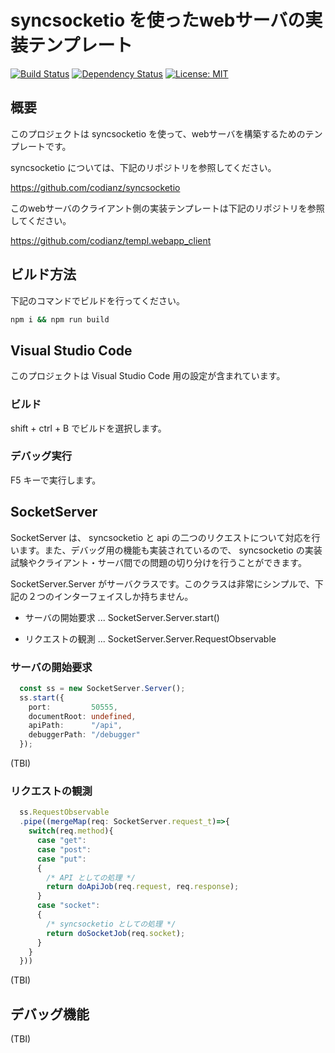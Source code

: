 # syncsocketio を使ったwebサーバの実装テンプレート

[![Build Status](https://travis-ci.org/codianz/templ.webapp_socket_server.png?branch=master)](https://travis-ci.org/codianz/templ.webapp_socket_server)
[![Dependency Status](https://img.shields.io/david/codianz/templ.webapp_socket_server.svg?style=flat-square)](https://david-dm.org/codianz/templ.webapp_socket_server)
[![License: MIT](https://img.shields.io/badge/License-MIT-yellow.svg)](https://opensource.org/licenses/MIT)

## 概要

このプロジェクトは syncsocketio を使って、webサーバを構築するためのテンプレートです。

syncsocketio については、下記のリポジトリを参照してください。

https://github.com/codianz/syncsocketio

このwebサーバのクライアント側の実装テンプレートは下記のリポジトリを参照してください。

https://github.com/codianz/templ.webapp_client


## ビルド方法

下記のコマンドでビルドを行ってください。

```sh
npm i && npm run build
```

## Visual Studio Code

このプロジェクトは Visual Studio Code 用の設定が含まれています。

### ビルド

shift + ctrl + B でビルドを選択します。


### デバッグ実行

F5 キーで実行します。

## SocketServer

SocketServer は、 syncsocketio と api の二つのリクエストについて対応を行います。また、デバッグ用の機能も実装されているので、 syncsocketio の実装試験やクライアント・サーバ間での問題の切り分けを行うことができます。

SocketServer.Server がサーバクラスです。このクラスは非常にシンプルで、下記の２つのインターフェイスしか持ちません。

* サーバの開始要求 ... SocketServer.Server.start()

* リクエストの観測 ... SocketServer.Server.RequestObservable

### サーバの開始要求

```Typescript
  const ss = new SocketServer.Server();
  ss.start({
    port:         50555,
    documentRoot: undefined,
    apiPath:      "/api",
    debuggerPath: "/debugger"
  });
```

(TBI)

### リクエストの観測

```Typescript
  ss.RequestObservable
  .pipe((mergeMap(req: SocketServer.request_t)=>{
    switch(req.method){
      case "get":
      case "post":
      case "put":
      {
        /* API としての処理 */
        return doApiJob(req.request, req.response);
      }
      case "socket":
      {
        /* syncsocketio としての処理 */
        return doSocketJob(req.socket);
      }
    }
  }))
```

(TBI)

## デバッグ機能

(TBI)


